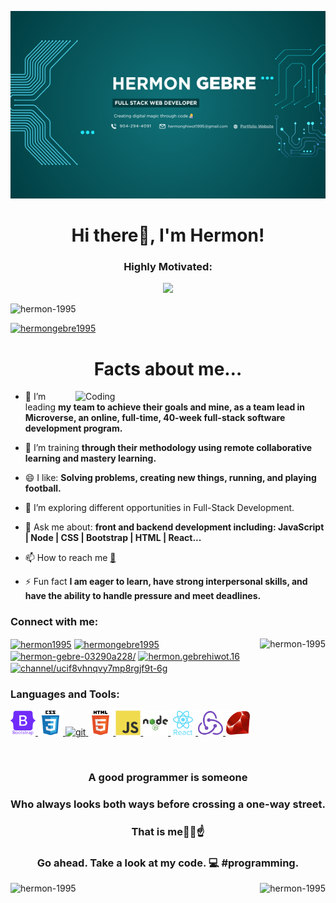 <p align="center">
  <img src="https://raw.githubusercontent.com/HERMON-1995/HERMON-1995/main/BannerDesign.png" width="800" height="300" alt="Hermon Gebre">
</p>

<h1 align="center">Hi there👋, I'm Hermon!</h1>

<h3 align="center">Highly Motivated:</h3>

<p align="center">
    <img src="https://readme-typing-svg.herokuapp.com?color=00b2df&width=385&height=30&lines=Full-stack+Software+Developer+;Looking+for+new+opportunities...+;&center=true"></a>
</p>

<p align="left"> <img src="https://komarev.com/ghpvc/?username=HERMON-1995&label=Profile%20views&color=0e75b6&style=flat" alt="hermon-1995" /> </p>

<p align="left"> <a href="https://twitter.com/hermongebre1995" target="blank"><img src="https://img.shields.io/twitter/follow/hermongebre1995?logo=twitter&style=for-the-badge" alt="hermongebre1995" /></a> </p>

<h1 align="center">Facts about me…</h1>

<img align="right" alt="Coding" width="400" src="https://mir-s3-cdn-cf.behance.net/project_modules/1400/2a991c104600841.5f66ba42edf6a.gif">


- 🔭 I’m leading **my team to achieve their goals and mine, as a team lead in Microverse, an online, full-time, 40-week full-stack software development program.**

- 🌱 I’m training **through their methodology using remote collaborative learning and mastery learning.**

- 😄 I like: **Solving problems, creating new things, running, and playing football.**

- 🤔 I’m exploring different opportunities in Full-Stack Development.

- 💬 Ask me about: **front and backend development including: JavaScript | Node | CSS | Bootstrap | HTML | React...**

- 📫 How to reach me **[📧](hermonghiwot1995@gmail.com)**

- ⚡ Fun fact **I am eager to learn, have strong interpersonal skills, and have the ability to handle pressure and meet deadlines.**


<h3 align="left">Connect with me:</h3>

<p><img align="right" src="https://github-readme-stats.vercel.app/api/top-langs?username=HERMON-1995&show_icons=true&locale=en&layout=compact" alt="hermon-1995" /></p>

<p align="left">
<a href="https://dev.to/hermon1995" target="blank"><img align="center" src="https://raw.githubusercontent.com/rahuldkjain/github-profile-readme-generator/master/src/images/icons/Social/devto.svg" alt="hermon1995" height="30" width="40" /></a>
<a href="https://twitter.com/hermongebre1995" target="blank"><img align="center" src="https://raw.githubusercontent.com/rahuldkjain/github-profile-readme-generator/master/src/images/icons/Social/twitter.svg" alt="hermongebre1995" height="30" width="40" /></a>
<a href="https://linkedin.com/in/hermon-gebre-03290a228/" target="blank"><img align="center" src="https://raw.githubusercontent.com/rahuldkjain/github-profile-readme-generator/master/src/images/icons/Social/linked-in-alt.svg" alt="hermon-gebre-03290a228/" height="30" width="40" /></a>
<a href="https://fb.com/hermon.gebrehiwot.16" target="blank"><img align="center" src="https://raw.githubusercontent.com/rahuldkjain/github-profile-readme-generator/master/src/images/icons/Social/facebook.svg" alt="hermon.gebrehiwot.16" height="30" width="40" /></a>
<a href="https://www.youtube.com/channel/UCif8vhnqVY7mp8RGjf9T-6g" target="blank"><img align="center" src="https://raw.githubusercontent.com/rahuldkjain/github-profile-readme-generator/master/src/images/icons/Social/youtube.svg" alt="channel/ucif8vhnqvy7mp8rgjf9t-6g" height="30" width="40" /></a>
</p>


<h3 align="left">Languages and Tools:</h3>
<p align="left"> <a href="https://getbootstrap.com" target="_blank" rel="noreferrer"> <img src="https://raw.githubusercontent.com/devicons/devicon/master/icons/bootstrap/bootstrap-plain-wordmark.svg" alt="bootstrap" width="40" height="40"/> </a> <a href="https://www.w3schools.com/css/" target="_blank" rel="noreferrer"> <img src="https://raw.githubusercontent.com/devicons/devicon/master/icons/css3/css3-original-wordmark.svg" alt="css3" width="40" height="40"/> </a> <a href="https://git-scm.com/" target="_blank" rel="noreferrer"> <img src="https://www.vectorlogo.zone/logos/git-scm/git-scm-icon.svg" alt="git" width="40" height="40"/> </a> <a href="https://www.w3.org/html/" target="_blank" rel="noreferrer"> <img src="https://raw.githubusercontent.com/devicons/devicon/master/icons/html5/html5-original-wordmark.svg" alt="html5" width="40" height="40"/> </a> <a href="https://developer.mozilla.org/en-US/docs/Web/JavaScript" target="_blank" rel="noreferrer"> <img src="https://raw.githubusercontent.com/devicons/devicon/master/icons/javascript/javascript-original.svg" alt="javascript" width="40" height="40"/> </a> <a href="https://nodejs.org" target="_blank" rel="noreferrer"> <img src="https://raw.githubusercontent.com/devicons/devicon/master/icons/nodejs/nodejs-original-wordmark.svg" alt="nodejs" width="40" height="40"/> </a> <a href="https://reactjs.org/" target="_blank" rel="noreferrer"> <img src="https://raw.githubusercontent.com/devicons/devicon/master/icons/react/react-original-wordmark.svg" alt="react" width="40" height="40"/> </a> <a href="https://redux.js.org" target="_blank" rel="noreferrer"> <img src="https://raw.githubusercontent.com/devicons/devicon/master/icons/redux/redux-original.svg" alt="redux" width="40" height="40"/> </a> <a href="https://www.ruby-lang.org/en/" target="_blank" rel="noreferrer"> <img src="https://raw.githubusercontent.com/devicons/devicon/master/icons/ruby/ruby-original.svg" alt="ruby" width="40" height="40"/> </a> </p>




<br/>

<h3 align="center">A good programmer is someone</h3>

<h3 align="center">Who always looks both ways before crossing a one-way street.</h3>

<h3 align="center">That is me👨‍💻☝️</h3>

<h3 align="center">Go ahead. Take a look at my code. 💻 #programming.</h3>

<p><img align="right" src="https://github-readme-stats.vercel.app/api?username=HERMON-1995&" alt="hermon-1995" /></p>

<p><img align="left" src="https://github-readme-streak-stats.herokuapp.com/?user=hermon-1995&" alt="hermon-1995" /></p>







